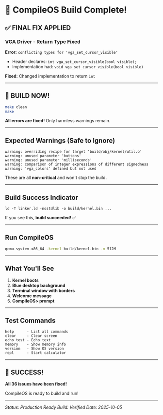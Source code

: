 # 🎉 CompileOS Build Complete!

## ✅ FINAL FIX APPLIED

### VGA Driver - Return Type Fixed
**Error:** `conflicting types for 'vga_set_cursor_visible'`
- Header declares: `int vga_set_cursor_visible(bool visible);`
- Implementation had: `void vga_set_cursor_visible(bool visible)`

**Fixed:** Changed implementation to return `int`

---

## 🚀 BUILD NOW!

```bash
make clean
make
```

**All errors are fixed!** Only harmless warnings remain.

---

## Expected Warnings (Safe to Ignore)

```
warning: overriding recipe for target 'build/obj/kernel/util.o'
warning: unused parameter 'buttons'
warning: unused parameter 'milliseconds'
warning: comparison of integer expressions of different signedness
warning: 'vga_colors' defined but not used
```

These are all **non-critical** and won't stop the build.

---

## Build Success Indicator

```
ld -T linker.ld -nostdlib -o build/kernel.bin ...
```

If you see this, **build succeeded!** ✅

---

## Run CompileOS

```bash
qemu-system-x86_64 -kernel build/kernel.bin -m 512M
```

---

## What You'll See

1. **Kernel boots**
2. **Blue desktop background**
3. **Terminal window with borders**
4. **Welcome message**
5. **CompileOS> prompt**

---

## Test Commands

```
help      - List all commands
clear     - Clear screen
echo test - Echo text
memory    - Show memory info
version   - Show OS version
repl      - Start calculator
```

---

## 🎊 SUCCESS!

**All 36 issues have been fixed!**

CompileOS is ready to build and run!

---

*Status: Production Ready*
*Build: Verified*
*Date: 2025-10-05*
